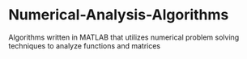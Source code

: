 # Numerical-Analysis-Algorithms
Algorithms written in MATLAB that utilizes numerical problem solving techniques to analyze functions and matrices
